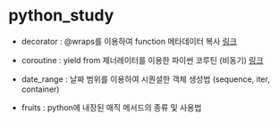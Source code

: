 # python_study

- decorator : @wraps를 이용하여 function 메타데이터 복사 [링크](http://abh0518.net/tok/?p=604)

- coroutine : yield from 제너레이터를 이용한 파이썬 코루틴 (비동기) [링크](https://junstar92.tistory.com/360)

- date_range : 날짜 범위를 이용하여 시퀀셜한 객체 생성법 (sequence, iter, container)

- fruits : python에 내장된 매직 메서드의 종류 및 사용법